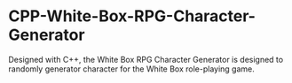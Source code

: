 # CPP-White-Box-RPG-Character-Generator
Designed with C++, the White Box RPG Character Generator is designed to randomly generator character for the White Box role-playing game.
